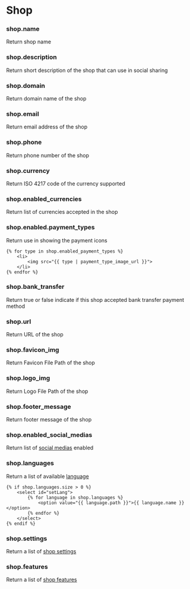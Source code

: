 # Shop

### shop.name

Return shop name



### shop.description

Return short description of the shop that can use in social sharing



### shop.domain

Return domain name of the shop



### shop.email

Return email address of the shop



### shop.phone

Return phone number of the shop



### shop.currency

Return ISO 4217 code of the currency supported



### shop.enabled\_currencies

Return list of currencies accepted in the shop



### shop.enabled.payment\_types

Return use in showing the payment icons

```
{% for type in shop.enabled_payment_types %}
    <li>
        <img src="{{ type | payment_type_image_url }}">
    </li>
{% endfor %}
```



### shop.bank\_transfer

Return true or false indicate if this shop accepted bank transfer payment method



### shop.url

Return URL of the shop



### shop.favicon\_img

Return Favicon File Path of the shop



### shop.logo\_img

Return Logo File Path of the shop



### shop.footer\_message

Return footer message of the shop



### shop.enabled\_social\_medias

Return list of [social medias](liquid/variables/shop/social-media.md) enabled



### shop.languages

Return a list of available [language](liquid/variables/shop/language.md)

```
{% if shop.languages.size > 0 %}
    <select id="setLang">
        {% for language in shop.languages %}
            <option value="{{ language.path }}">{{ language.name }}</option>
        {% endfor %}
    </select>
{% endif %}
```



### shop.settings

Return a list of [shop settings](liquid/variables/shop/settings.md)



### shop.features

Return a list of [shop features](liquid/variables/shop/features.md)
